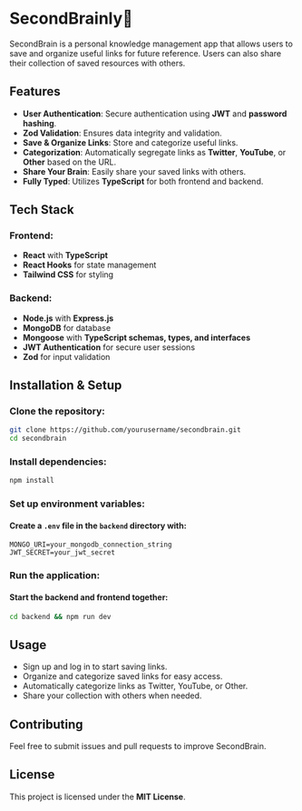 # SecondBrainly🧠

SecondBrain is a personal knowledge management app that allows users to save and organize useful links for future reference. Users can also share their collection of saved resources with others.

## Features

- **User Authentication**: Secure authentication using **JWT** and **password hashing**.
- **Zod Validation**: Ensures data integrity and validation.
- **Save & Organize Links**: Store and categorize useful links.
- **Categorization**: Automatically segregate links as **Twitter**, **YouTube**, or **Other** based on the URL.
- **Share Your Brain**: Easily share your saved links with others.
- **Fully Typed**: Utilizes **TypeScript** for both frontend and backend.

## Tech Stack

### Frontend:

- **React** with **TypeScript**
- **React Hooks** for state management
- **Tailwind CSS** for styling

### Backend:

- **Node.js** with **Express.js**
- **MongoDB** for database
- **Mongoose** with **TypeScript schemas, types, and interfaces**
- **JWT Authentication** for secure user sessions
- **Zod** for input validation

## Installation & Setup

### Clone the repository:

```sh
git clone https://github.com/yourusername/secondbrain.git
cd secondbrain
```

### Install dependencies:

```sh
npm install
```

### Set up environment variables:

#### Create a `.env` file in the `backend` directory with:

```
MONGO_URI=your_mongodb_connection_string
JWT_SECRET=your_jwt_secret
```

### Run the application:

#### Start the backend and frontend together:

```sh
cd backend && npm run dev
```

## Usage

- Sign up and log in to start saving links.
- Organize and categorize saved links for easy access.
- Automatically categorize links as Twitter, YouTube, or Other.
- Share your collection with others when needed.

## Contributing

Feel free to submit issues and pull requests to improve SecondBrain.

## License

This project is licensed under the **MIT License**.
